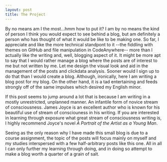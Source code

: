 ```yaml
---
layout: post
title: The Project
---
```


By no means am I the most...hmm how to put it? I am by no means the kind of person I think you would expect to see behind a blog, but am definitely a person who has thought of what it would be like to be making one. So far, I appreciate and like the more technical standpont to it --the fiddling with themes on GitHub and file manipulation in CodeAnywhere-- more than I actually like the writing and, well, blogging aspect of it.  It might be more apt to say that I would rather manage a blog where the posts are of interest to me but not written by me. Let me design the visual look and aid in the management of the posts and clickdata analysis. Sooner would I sign up to do that than I would create a blog. Although, ironically, here I am writing a blog post for my blog. On the other hand, it is a tad entertaining and feeds strongly off of the same impulses which desired my English minor. 

If this post seems to jump around a lot that is because I am writing in a mostly unrestricted, unplanned manner. An infantile form of novice stream of consciousness. James Joyce is an excellent author who is known for his beautiful use of stream of consciouness in his writing. If you are interested in learning through exposure what great stream of consciousness writing is, I highly recommend Joyce's novel _A Portrait of the Artist as a Young Man_. 

Seeing as the only reason why I have made this small blog is due to a course assignment, the topic of the posts will focus mainly on myself and my studies interspersed with a few half-arbitrary posts like this one. All in all I can only further my learning through doing, and in doing so attempt to make a blog worth a quarter of a grain of salt.